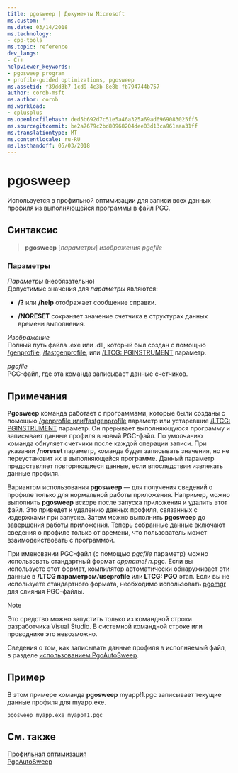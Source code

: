 ```yaml
---
title: pgosweep | Документы Microsoft
ms.custom: ''
ms.date: 03/14/2018
ms.technology:
- cpp-tools
ms.topic: reference
dev_langs:
- C++
helpviewer_keywords:
- pgosweep program
- profile-guided optimizations, pgosweep
ms.assetid: f39dd3b7-1cd9-4c3b-8e8b-fb794744b757
author: corob-msft
ms.author: corob
ms.workload:
- cplusplus
ms.openlocfilehash: ded5b692d7c51e5a46a325a69ad6969083025ff5
ms.sourcegitcommit: be2a7679c2bd80968204dee03d13ca961eaa31ff
ms.translationtype: MT
ms.contentlocale: ru-RU
ms.lasthandoff: 05/03/2018
---
```

# <a name="pgosweep"></a>pgosweep

Используется в профильной оптимизации для записи всех данных профиля из выполняющейся программы в файл PGC.

## <a name="syntax"></a>Синтаксис

> **pgosweep** [*параметры*] *изображения* *pgcfile*

### <a name="parameters"></a>Параметры

*Параметры* (необязательно)<br/>
Допустимые значения для *параметры* являются:

- **/?** или **/help** отображает сообщение справки.

- **/NORESET** сохраняет значение счетчика в структурах данных времени выполнения.

*Изображение*<br/>
Полный путь файла .exe или .dll, который был создан с помощью [/genprofile](genprofile-fastgenprofile-generate-profiling-instrumented-build.md), [/fastgenprofile](genprofile-fastgenprofile-generate-profiling-instrumented-build.md), или [/LTCG: PGINSTRUMENT](ltcg-link-time-code-generation.md) параметр.

*pgcfile*<br/>
PGC-файл, где эта команда записывает данные счетчиков.

## <a name="remarks"></a>Примечания

**Pgosweep** команда работает с программами, которые были созданы с помощью [/genprofile или/fastgenprofile](genprofile-fastgenprofile-generate-profiling-instrumented-build.md) параметр или устаревшие [/LTCG: PGINSTRUMENT](ltcg-link-time-code-generation.md) параметр. Он прерывает выполняющуюся программу и записывает данные профиля в новый PGC-файл. По умолчанию команда обнуляет счетчики после каждой операции записи. При указании **/noreset** параметр, команда будет записывать значения, но не переустановит их в выполняющейся программе. Данный параметр предоставляет повторяющиеся данные, если впоследствии извлекать данные профиля.

Вариантом использования **pgosweep** — для получения сведений о профиле только для нормальной работы приложения. Например, можно выполнить **pgosweep** вскоре после запуска приложения и удалить этот файл. Это приведет к удалению данных профиля, связанных с издержками при запуске. Затем можно выполнить **pgosweep** до завершения работы приложения. Теперь собранные данные включают сведения о профиле только от времени, что пользователь может взаимодействовать с программой.

При именовании PGC-файл (с помощью *pgcfile* параметр) можно использовать стандартный формат *appname! n*.pgc. Если вы используете этот формат, компилятор автоматически обнаруживает эти данные в **/LTCG параметром/useprofile** или **LTCG: PGO** этап. Если вы не используете стандартного формата, необходимо использовать [pgomgr](pgomgr.md) для слияния PGC-файлы.

> [!NOTE]
> Это средство можно запустить только из командной строки разработчика Visual Studio. В системной командной строке или проводнике это невозможно.

Сведения о том, как записывать данные профиля в исполняемый файл, в разделе [использованием PgoAutoSweep](pgoautosweep.md).

## <a name="example"></a>Пример

В этом примере команда **pgosweep** myapp!1.pgc записывает текущие данные профиля для myapp.exe.

`pgosweep myapp.exe myapp!1.pgc`

## <a name="see-also"></a>См. также

[Профильная оптимизация](profile-guided-optimizations.md)<br/>
[PgoAutoSweep](pgoautosweep.md)<br/>
